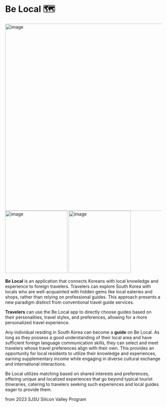 # Be Local 🗺️
<img width="600" alt="image" src="https://github.com/yongtaecheon/SJSU_BeLocal/assets/42794553/c49cbc99-cbe0-4e1a-be40-a254320df3a9" >

<img width="200" alt="image" src="https://github.com/yongtaecheon/SJSU_BeLocal/assets/42794553/c1d8754d-2c81-4aea-98b5-e7e892771407" >
<img width="200" alt="image" src="https://github.com/yongtaecheon/SJSU_BeLocal/assets/42794553/4bab8ada-8811-452c-b683-3d44784e9d1c" >

**Be Local** is an application that connects Koreans with local knowledge and experience to foreign travelers. Travelers can explore South Korea with locals who are well-acquainted with hidden gems like local eateries and shops, rather than relying on professional guides. This approach presents a new paradigm distinct from conventional travel guide services.

**Travelers** can use the Be Local app to directly choose guides based on their personalities, travel styles, and preferences, allowing for a more personalized travel experience.

Any individual residing in South Korea can become a **guide** on Be Local. As long as they possess a good understanding of their local area and have sufficient foreign language communication skills, they can select and meet travelers whose travel preferences align with their own. This provides an opportunity for local residents to utilize their knowledge and experiences, earning supplementary income while engaging in diverse cultural exchange and international interactions.

Be Local utilizes matching based on shared interests and preferences, offering unique and localized experiences that go beyond typical tourist itineraries, catering to travelers seeking such experiences and local guides eager to provide them.

from 2023 SJSU Silicon Valley Program
